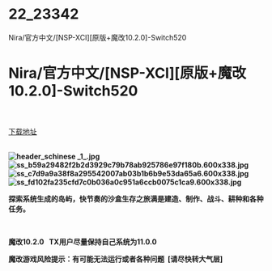 # 22_23342
Nira/官方中文/[NSP-XCI][原版+魔改10.2.0]-Switch520
# Nira/官方中文/[NSP-XCI][原版+魔改10.2.0]-Switch520
 <br/></br>
[下载地址](https://www.switch520.cc/article/23342 "下载地址")
<br/></br>

<p><strong><img title="header_schinese _1_.jpg" src="https://www.switch520.cc/muke_img/2021_10_15_851f0214d4593.jpg" alt="header_schinese _1_.jpg"></strong><br>
<strong><img title="ss_b59a29482f2b2d3929c79b78ab925786e97f180b.600x338.jpg" src="https://www.switch520.cc/muke_img/2021_10_15_bfbcc856f6188.jpg" alt="ss_b59a29482f2b2d3929c79b78ab925786e97f180b.600x338.jpg"></strong><br>
<strong><img title="ss_c7d9a9a38f8a295542007ab03b1b6b9e53da65a6.600x338.jpg" src="https://www.switch520.cc/muke_img/2021_10_15_9661e9bf2913b.jpg" alt="ss_c7d9a9a38f8a295542007ab03b1b6b9e53da65a6.600x338.jpg"></strong><br>
<strong><img title="ss_fd102fa235cfd7c0b036a0c951a6ccb0075c1ca9.600x338.jpg" src="https://www.switch520.cc/muke_img/2021_10_15_20bc3eedf3615.jpg" alt="ss_fd102fa235cfd7c0b036a0c951a6ccb0075c1ca9.600x338.jpg">&nbsp;</strong></p>
<p><strong>探索系统生成的岛屿，快节奏的沙盒生存之旅满是建造、制作、战斗、耕种和各种任务。</strong></p>
<p>&nbsp;</p>
<p><strong>魔改10.2.0 &nbsp;&nbsp;TX用户尽量保持自己系统为11.0.0</strong></p>
<p><strong>魔改游戏风险提示：有可能无法运行或者各种问题 &nbsp;[请尽快转大气层]</strong></p>
